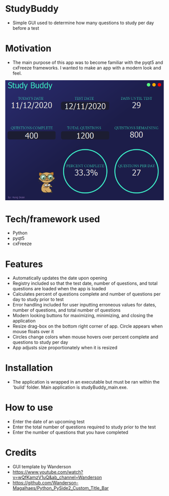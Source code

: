 # StudyBuddy
- Simple GUI used to determine how many questions to study per day before a test

# Motivation
- The main purpose of this app was to become familiar with the pyqt5 and cxFreeze frameworks.  I wanted to make an app with a modern look and feel.  

![Alt text](appScreenShot.PNG?raw=true "Study Buddy Screenshot")

# Tech/framework used
- Python
- pyqt5
- cxFreeze

# Features
- Automatically updates the date upon opening
- Registry included so that the test date, number of questions, and total questions are loaded when the app is loaded
- Calculates percent of questions complete and number of questions per day to study prior to test
- Error handling included for user inputting erroneous values for dates, number of questions, and total number of questions
- Modern looking buttons for maximizing, minimizing, and closing the application
- Resize drag-box on the bottom right corner of app.  Circle appears when mouse floats over it
- Circles change colors when mouse hovers over percent complete and questions to study per day
- App adjusts size proportionately when it is resized

# Installation
- The application is wrapped in an executable but must be ran within the 'build' folder.  Main application is studyBuddy_main.exe.

# How to use
- Enter the date of an upcoming test
- Enter the total number of questions required to study prior to the test
- Enter the number of questions that you have completed

# Credits
- GUI template by Wanderson
- https://www.youtube.com/watch?v=wQfKamzV1uQ&ab_channel=Wanderson
- https://github.com/Wanderson-Magalhaes/Python_PySide2_Custom_Title_Bar
